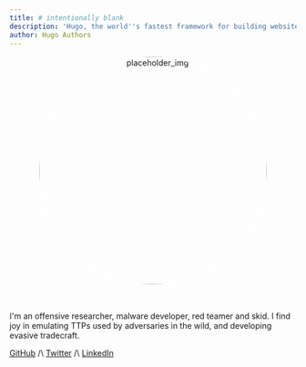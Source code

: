 ```yaml
---
title: # intentionally blank
description: 'Hugo, the world''s fastest framework for building websites'
author: Hugo Authors
---
```

<div style="text-align: center">
    <img src="https://pbs.twimg.com/profile_images/1753312460453613568/qj-V6HD__400x400.jpg" style="border-radius: 50%; border: 2px solid #FFFFFF; width: 400px; height: 400px;" alt="placeholder_img">
</div>

<br> <!-- i love md -->

I'm an offensive researcher, malware developer, red teamer and skid. I find joy in emulating TTPs used by adversaries in the wild, and developing evasive tradecraft.

[GitHub](https://github.com/gatariee) /\ [Twitter](https://twitter.com/gatariee) /\ [LinkedIn](https://www.linkedin.com/in/zavierlee-sg/)

